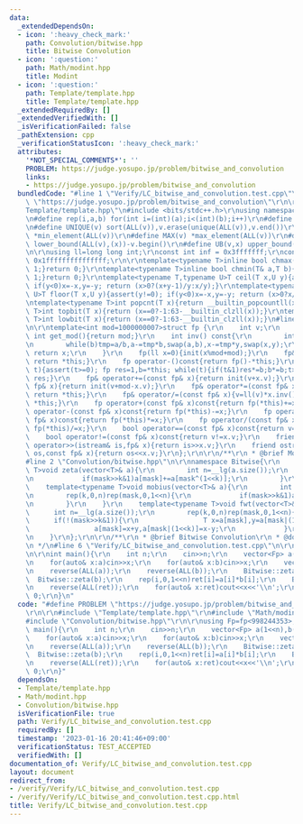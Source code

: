 ```yaml
---
data:
  _extendedDependsOn:
  - icon: ':heavy_check_mark:'
    path: Convolution/bitwise.hpp
    title: Bitwise Convolution
  - icon: ':question:'
    path: Math/modint.hpp
    title: Modint
  - icon: ':question:'
    path: Template/template.hpp
    title: Template/template.hpp
  _extendedRequiredBy: []
  _extendedVerifiedWith: []
  _isVerificationFailed: false
  _pathExtension: cpp
  _verificationStatusIcon: ':heavy_check_mark:'
  attributes:
    '*NOT_SPECIAL_COMMENTS*': ''
    PROBLEM: https://judge.yosupo.jp/problem/bitwise_and_convolution
    links:
    - https://judge.yosupo.jp/problem/bitwise_and_convolution
  bundledCode: "#line 1 \"Verify/LC_bitwise_and_convolution.test.cpp\"\n#define PROBLEM\
    \ \"https://judge.yosupo.jp/problem/bitwise_and_convolution\"\r\n\r\n#line 1 \"\
    Template/template.hpp\"\n#include <bits/stdc++.h>\r\nusing namespace std;\r\n\r\
    \n#define rep(i,a,b) for(int i=(int)(a);i<(int)(b);i++)\r\n#define ALL(v) (v).begin(),(v).end()\r\
    \n#define UNIQUE(v) sort(ALL(v)),v.erase(unique(ALL(v)),v.end())\r\n#define MIN(v)\
    \ *min_element(ALL(v))\r\n#define MAX(v) *max_element(ALL(v))\r\n#define LB(v,x)\
    \ lower_bound(ALL(v),(x))-v.begin()\r\n#define UB(v,x) upper_bound(ALL(v),(x))-v.begin()\r\
    \n\r\nusing ll=long long int;\r\nconst int inf = 0x3fffffff;\r\nconst ll INF =\
    \ 0x1fffffffffffffff;\r\n\r\ntemplate<typename T>inline bool chmax(T& a,T b){if(a<b){a=b;return\
    \ 1;}return 0;}\r\ntemplate<typename T>inline bool chmin(T& a,T b){if(a>b){a=b;return\
    \ 1;}return 0;}\r\ntemplate<typename T,typename U>T ceil(T x,U y){assert(y!=0);\
    \ if(y<0)x=-x,y=-y; return (x>0?(x+y-1)/y:x/y);}\r\ntemplate<typename T,typename\
    \ U>T floor(T x,U y){assert(y!=0); if(y<0)x=-x,y=-y; return (x>0?x/y:(x-y+1)/y);}\r\
    \ntemplate<typename T>int popcnt(T x){return __builtin_popcountll(x);}\r\ntemplate<typename\
    \ T>int topbit(T x){return (x==0?-1:63-__builtin_clzll(x));}\r\ntemplate<typename\
    \ T>int lowbit(T x){return (x==0?-1:63-__builtin_clzll(x));}\n#line 2 \"Math/modint.hpp\"\
    \n\r\ntemplate<int mod=1000000007>struct fp {\r\n    int v;\r\n    static constexpr\
    \ int get_mod(){return mod;}\r\n    int inv() const{\r\n        int tmp,a=v,b=mod,x=1,y=0;\r\
    \n        while(b)tmp=a/b,a-=tmp*b,swap(a,b),x-=tmp*y,swap(x,y);\r\n        if(x<0){x+=mod;}\
    \ return x;\r\n    }\r\n    fp(ll x=0){init(x%mod+mod);}\r\n    fp& init(ll x){v=(x<mod?x:x-mod);\
    \ return *this;}\r\n    fp operator-()const{return fp()-*this;}\r\n    fp pow(ll\
    \ t){assert(t>=0); fp res=1,b=*this; while(t){if(t&1)res*=b;b*=b;t>>=1;} return\
    \ res;}\r\n    fp& operator+=(const fp& x){return init(v+x.v);}\r\n    fp& operator-=(const\
    \ fp& x){return init(v+mod-x.v);}\r\n    fp& operator*=(const fp& x){v=ll(v)*x.v%mod;\
    \ return *this;}\r\n    fp& operator/=(const fp& x){v=ll(v)*x.inv()%mod; return\
    \ *this;}\r\n    fp operator+(const fp& x)const{return fp(*this)+=x;}\r\n    fp\
    \ operator-(const fp& x)const{return fp(*this)-=x;}\r\n    fp operator*(const\
    \ fp& x)const{return fp(*this)*=x;}\r\n    fp operator/(const fp& x)const{return\
    \ fp(*this)/=x;}\r\n    bool operator==(const fp& x)const{return v==x.v;}\r\n\
    \    bool operator!=(const fp& x)const{return v!=x.v;}\r\n    friend istream&\
    \ operator>>(istream& is,fp& x){return is>>x.v;}\r\n    friend ostream& operator<<(ostream&\
    \ os,const fp& x){return os<<x.v;}\r\n};\r\n\r\n/**\r\n * @brief Modint\r\n */\n\
    #line 2 \"Convolution/bitwise.hpp\"\n\r\nnamespace Bitwise{\r\n    template<typename\
    \ T>void zeta(vector<T>& a){\r\n        int n=__lg(a.size());\r\n        rep(k,0,n)rep(mask,0,1<<n){\r\
    \n            if(mask>>k&1)a[mask]+=a[mask^(1<<k)];\r\n        }\r\n    }\r\n\
    \    template<typename T>void mobius(vector<T>& a){\r\n        int n=__lg(a.size());\r\
    \n        rep(k,0,n)rep(mask,0,1<<n){\r\n            if(mask>>k&1)a[mask]-=a[mask^(1<<k)];\r\
    \n        }\r\n    }\r\n    template<typename T>void fwt(vector<T>& a){\r\n  \
    \      int n=__lg(a.size());\r\n        rep(k,0,n)rep(mask,0,1<<n){\r\n      \
    \      if(!(mask>>k&1)){\r\n                T x=a[mask],y=a[mask|(1<<k)];\r\n\
    \                a[mask]=x+y,a[mask|(1<<k)]=x-y;\r\n            }\r\n        }\r\
    \n    }\r\n};\r\n\r\n/**\r\n * @brief Bitwise Convolution\r\n * @docs docs/bitwise.md\r\
    \n */\n#line 6 \"Verify/LC_bitwise_and_convolution.test.cpp\"\n\r\nusing Fp=fp<998244353>;\r\
    \n\r\nint main(){\r\n    int n;\r\n    cin>>n;\r\n    vector<Fp> a(1<<n),b(1<<n);\r\
    \n    for(auto& x:a)cin>>x;\r\n    for(auto& x:b)cin>>x;\r\n    vector<Fp> ret(1<<n);\r\
    \n    reverse(ALL(a));\r\n    reverse(ALL(b));\r\n    Bitwise::zeta(a);\r\n  \
    \  Bitwise::zeta(b);\r\n    rep(i,0,1<<n)ret[i]=a[i]*b[i];\r\n    Bitwise::mobius(ret);\r\
    \n    reverse(ALL(ret));\r\n    for(auto& x:ret)cout<<x<<'\\n';\r\n    return\
    \ 0;\r\n}\n"
  code: "#define PROBLEM \"https://judge.yosupo.jp/problem/bitwise_and_convolution\"\
    \r\n\r\n#include \"Template/template.hpp\"\r\n#include \"Math/modint.hpp\"\r\n\
    #include \"Convolution/bitwise.hpp\"\r\n\r\nusing Fp=fp<998244353>;\r\n\r\nint\
    \ main(){\r\n    int n;\r\n    cin>>n;\r\n    vector<Fp> a(1<<n),b(1<<n);\r\n\
    \    for(auto& x:a)cin>>x;\r\n    for(auto& x:b)cin>>x;\r\n    vector<Fp> ret(1<<n);\r\
    \n    reverse(ALL(a));\r\n    reverse(ALL(b));\r\n    Bitwise::zeta(a);\r\n  \
    \  Bitwise::zeta(b);\r\n    rep(i,0,1<<n)ret[i]=a[i]*b[i];\r\n    Bitwise::mobius(ret);\r\
    \n    reverse(ALL(ret));\r\n    for(auto& x:ret)cout<<x<<'\\n';\r\n    return\
    \ 0;\r\n}"
  dependsOn:
  - Template/template.hpp
  - Math/modint.hpp
  - Convolution/bitwise.hpp
  isVerificationFile: true
  path: Verify/LC_bitwise_and_convolution.test.cpp
  requiredBy: []
  timestamp: '2023-01-16 20:41:46+09:00'
  verificationStatus: TEST_ACCEPTED
  verifiedWith: []
documentation_of: Verify/LC_bitwise_and_convolution.test.cpp
layout: document
redirect_from:
- /verify/Verify/LC_bitwise_and_convolution.test.cpp
- /verify/Verify/LC_bitwise_and_convolution.test.cpp.html
title: Verify/LC_bitwise_and_convolution.test.cpp
---
```

